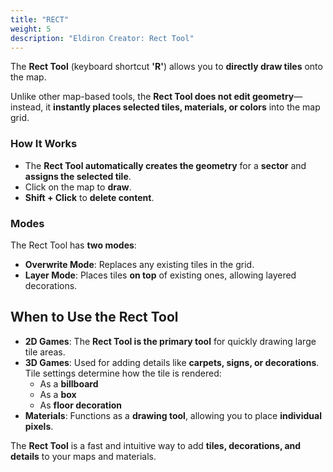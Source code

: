 ```yaml
---
title: "RECT"
weight: 5
description: "Eldiron Creator: Rect Tool"
---
```


The **Rect Tool** (keyboard shortcut **'R'**) allows you to **directly draw tiles** onto the map.

Unlike other map-based tools, the **Rect Tool does not edit geometry**—instead, it **instantly places selected tiles, materials, or colors** into the map grid.

### How It Works

- The **Rect Tool automatically creates the geometry** for a **sector** and **assigns the selected tile**.
- Click on the map to **draw**.
- **Shift + Click** to **delete content**.

### Modes

The Rect Tool has **two modes**:

- **Overwrite Mode**: Replaces any existing tiles in the grid.
- **Layer Mode**: Places tiles **on top** of existing ones, allowing layered decorations.

## When to Use the Rect Tool

- **2D Games**: The **Rect Tool is the primary tool** for quickly drawing large tile areas.
- **3D Games**: Used for adding details like **carpets, signs, or decorations**. Tile settings determine how the tile is rendered:
  - As a **billboard**
  - As a **box**
  - As **floor decoration**
- **Materials**: Functions as a **drawing tool**, allowing you to place **individual pixels**.

The **Rect Tool** is a fast and intuitive way to add **tiles, decorations, and details** to your maps and materials.
